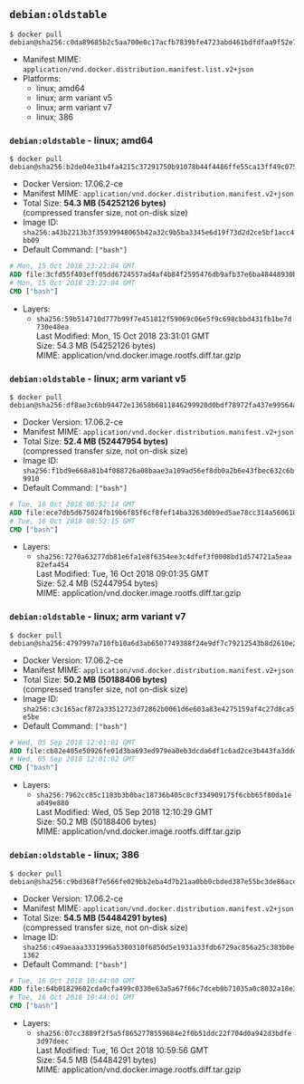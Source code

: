 ## `debian:oldstable`

```console
$ docker pull debian@sha256:c0da89685b2c5aa700e0c17acfb7839bfe4723abd461bdfdfaa9f52e7615d61f
```

-	Manifest MIME: `application/vnd.docker.distribution.manifest.list.v2+json`
-	Platforms:
	-	linux; amd64
	-	linux; arm variant v5
	-	linux; arm variant v7
	-	linux; 386

### `debian:oldstable` - linux; amd64

```console
$ docker pull debian@sha256:b2de04e31b4fa4215c37291750b91078b44f4486ffe55ca13ff49c0755c4dcb0
```

-	Docker Version: 17.06.2-ce
-	Manifest MIME: `application/vnd.docker.distribution.manifest.v2+json`
-	Total Size: **54.3 MB (54252126 bytes)**  
	(compressed transfer size, not on-disk size)
-	Image ID: `sha256:a43b2213b3f35939948065b42a32c9b5ba3345e6d19f73d2d2ce5bf1acc4bb09`
-	Default Command: `["bash"]`

```dockerfile
# Mon, 15 Oct 2018 23:22:04 GMT
ADD file:3cfd55f403eff05dd6724557ad4af4b84f2595476db9afb37e6ba48448930b8d in / 
# Mon, 15 Oct 2018 23:22:04 GMT
CMD ["bash"]
```

-	Layers:
	-	`sha256:59b514710d777b99f7e451812f59069c06e5f9c698cbbd431fb1be7d730e48ea`  
		Last Modified: Mon, 15 Oct 2018 23:31:01 GMT  
		Size: 54.3 MB (54252126 bytes)  
		MIME: application/vnd.docker.image.rootfs.diff.tar.gzip

### `debian:oldstable` - linux; arm variant v5

```console
$ docker pull debian@sha256:df8ae3c6bb94472e13658b6811846299920d0bdf78972fa437e99564a0bfe3af
```

-	Docker Version: 17.06.2-ce
-	Manifest MIME: `application/vnd.docker.distribution.manifest.v2+json`
-	Total Size: **52.4 MB (52447954 bytes)**  
	(compressed transfer size, not on-disk size)
-	Image ID: `sha256:f1bd9e668a81b4f088726a08baae3a109ad56ef8db0a2b6e43fbec632c6b9910`
-	Default Command: `["bash"]`

```dockerfile
# Tue, 16 Oct 2018 08:52:14 GMT
ADD file:ece7db5d675024fb19b6f85f6cf8fef14ba3263d0b9ed5ae78cc314a560618c6 in / 
# Tue, 16 Oct 2018 08:52:15 GMT
CMD ["bash"]
```

-	Layers:
	-	`sha256:7270a63277db81e6fa1e8f6354ee3c4dfef3f0008bd1d574721a5eaa82efa454`  
		Last Modified: Tue, 16 Oct 2018 09:01:35 GMT  
		Size: 52.4 MB (52447954 bytes)  
		MIME: application/vnd.docker.image.rootfs.diff.tar.gzip

### `debian:oldstable` - linux; arm variant v7

```console
$ docker pull debian@sha256:4797997a710fb10a6d3ab6507749388f24e9df7c79212543b8d2610e28899719
```

-	Docker Version: 17.06.2-ce
-	Manifest MIME: `application/vnd.docker.distribution.manifest.v2+json`
-	Total Size: **50.2 MB (50188406 bytes)**  
	(compressed transfer size, not on-disk size)
-	Image ID: `sha256:c3c165acf872a33512723d72862b0061d6e603a83e4275159af4c27d8ca5e5be`
-	Default Command: `["bash"]`

```dockerfile
# Wed, 05 Sep 2018 12:01:01 GMT
ADD file:cb82e405e50926fe01d3ba693ed979ea0eb3dcda6df1c6ad2ce3b443fa3ddd78 in / 
# Wed, 05 Sep 2018 12:01:02 GMT
CMD ["bash"]
```

-	Layers:
	-	`sha256:7962cc85c1183b3b0bac18736b405c8cf334909175f6cbb65f80da1ea049e880`  
		Last Modified: Wed, 05 Sep 2018 12:10:29 GMT  
		Size: 50.2 MB (50188406 bytes)  
		MIME: application/vnd.docker.image.rootfs.diff.tar.gzip

### `debian:oldstable` - linux; 386

```console
$ docker pull debian@sha256:c9bd368f7e566fe029bb2eba4d7b21aa0bb0cbded387e55bc3de86acec0e5beb
```

-	Docker Version: 17.06.2-ce
-	Manifest MIME: `application/vnd.docker.distribution.manifest.v2+json`
-	Total Size: **54.5 MB (54484291 bytes)**  
	(compressed transfer size, not on-disk size)
-	Image ID: `sha256:c49aeaaa3331996a5380310f6850d5e1931a33fdb6729ac856a25c383b0e1362`
-	Default Command: `["bash"]`

```dockerfile
# Tue, 16 Oct 2018 10:44:00 GMT
ADD file:64b01829602cda0cfa499c0330e63a5a67f66c7dceb0b71035a0c8032a18e3d7 in / 
# Tue, 16 Oct 2018 10:44:01 GMT
CMD ["bash"]
```

-	Layers:
	-	`sha256:07cc3889f2f5a5f8652778559684e2f0b51ddc22f704d0a942d3bdfe3d97deec`  
		Last Modified: Tue, 16 Oct 2018 10:59:56 GMT  
		Size: 54.5 MB (54484291 bytes)  
		MIME: application/vnd.docker.image.rootfs.diff.tar.gzip
